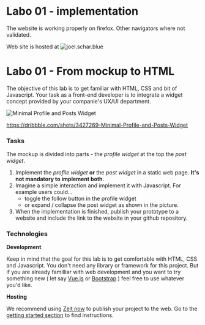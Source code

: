 # Labo 01 - implementation
The website is working properly on firefox. Other navigators where not validated.

Web site is hosted at ![joel.schar.blue](joel.schar.blue)

# Labo 01 - From mockup to HTML

The objective of this lab is to get familiar with HTML, CSS and bit of Javascript. Your task as a front-end developer is to integrate a widget concept provided by your companie's UX/UI department. 

![Minimal Profile and Posts Widget](mockup.png)

https://dribbble.com/shots/3427269-Minimal-Profile-and-Posts-Widget

### Tasks

The mockup is divided into parts - the *profile widget*  at the top the *post widget*. 

1. Implement the *profile widget* **or** the *post widget* in a static web page. **It's not mandatory to implement both**.
2. Imagine a simple interaction and implement it with Javascript. For example users could...
   - toggle the follow button in the profile widget
   - or expand / collapse the post widget as shown in the picture.
3. When the implementation is finished, publish your prototype to a website and include the link to the website in your github repository.

### Technologies

**Development**

Keep in mind that the goal for this lab is to get comfortable with HTML, CSS and Javascript. You don't need any library or framework for this project. But if you are already familliar with web development and you want to try something new ( let say [Vue.js](https://vuejs.org/) or [Bootstrap](http://getbootstrap.com/) ) feel free to use whatever you'd like.

**Hosting**

We recommend using [Zeit now](https://zeit.co/now) to publish your project to the web. Go to the [getting started section](https://zeit.co/now#get-started) to find instructions.
